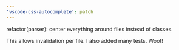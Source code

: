 ```yaml
---
'vscode-css-autocomplete': patch
---
```


refactor(parser): center everything around files instead of classes.

This allows invalidation per file. I also added many tests. Woot!
